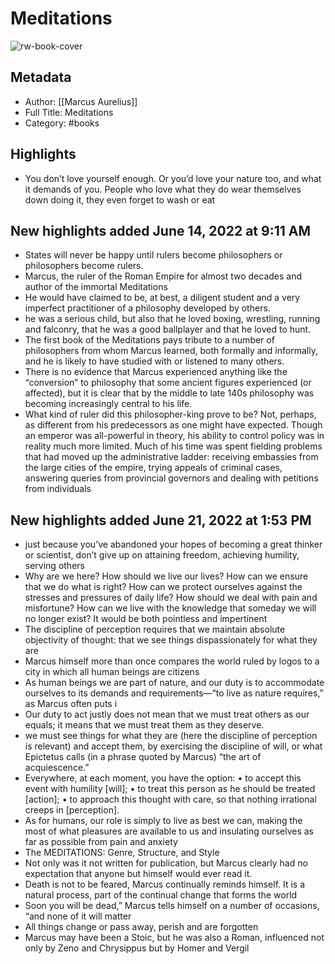 # Meditations

![rw-book-cover](https://images-na.ssl-images-amazon.com/images/I/41zY8V%2B5QEL._SL75_.jpg)

## Metadata
- Author: [[Marcus Aurelius]]
- Full Title: Meditations
- Category: #books

## Highlights
- You don’t love yourself enough. Or you’d love your nature too, and what it demands of you. People who love what they do wear themselves down doing it, they even forget to wash or eat
## New highlights added June 14, 2022 at 9:11 AM
- States will never be happy until rulers become philosophers or philosophers become rulers.
- Marcus, the ruler of the Roman Empire for almost two decades and author of the immortal Meditations
- He would have claimed to be, at best, a diligent student and a very imperfect practitioner of a philosophy developed by others.
- he was a serious child, but also that he loved boxing, wrestling, running and falconry, that he was a good ballplayer and that he loved to hunt.
- The first book of the Meditations pays tribute to a number of philosophers from whom Marcus learned, both formally and informally, and he is likely to have studied with or listened to many others.
- There is no evidence that Marcus experienced anything like the “conversion” to philosophy that some ancient figures experienced (or affected), but it is clear that by the middle to late 140s philosophy was becoming increasingly central to his life.
- What kind of ruler did this philosopher-king prove to be? Not, perhaps, as different from his predecessors as one might have expected. Though an emperor was all-powerful in theory, his ability to control policy was in reality much more limited. Much of his time was spent fielding problems that had moved up the administrative ladder: receiving embassies from the large cities of the empire, trying appeals of criminal cases, answering queries from provincial governors and dealing with petitions from individuals
## New highlights added June 21, 2022 at 1:53 PM
- just because you’ve abandoned your hopes of becoming a great thinker or scientist, don’t give up on attaining freedom, achieving humility, serving others
- Why are we here? How should we live our lives? How can we ensure that we do what is right? How can we protect ourselves against the stresses and pressures of daily life? How should we deal with pain and misfortune? How can we live with the knowledge that someday we will no longer exist? It would be both pointless and impertinent
- The discipline of perception requires that we maintain absolute objectivity of thought: that we see things dispassionately for what they are
- Marcus himself more than once compares the world ruled by logos to a city in which all human beings are citizens
- As human beings we are part of nature, and our duty is to accommodate ourselves to its demands and requirements—“to live as nature requires,” as Marcus often puts i
- Our duty to act justly does not mean that we must treat others as our equals; it means that we must treat them as they deserve.
- we must see things for what they are (here the discipline of perception is relevant) and accept them, by exercising the discipline of will, or what Epictetus calls (in a phrase quoted by Marcus) “the art of acquiescence.”
- Everywhere, at each moment, you have the option:
  • to accept this event with humility [will];
  • to treat this person as he should be treated [action];
  • to approach this thought with care, so that nothing irrational creeps in [perception].
- As for humans, our role is simply to live as best we can, making the most of what pleasures are available to us and insulating ourselves as far as possible from pain and anxiety
- The MEDITATIONS: Genre, Structure, and Style
- Not only was it not written for publication, but Marcus clearly had no expectation that anyone but himself would ever read it.
- Death is not to be feared, Marcus continually reminds himself. It is a natural process, part of the continual change that forms the world
- Soon you will be dead,” Marcus tells himself on a number of occasions, “and none of it will matter
- All things change or pass away, perish and are forgotten
- Marcus may have been a Stoic, but he was also a Roman, influenced not only by Zeno and Chrysippus but by Homer and Vergil
